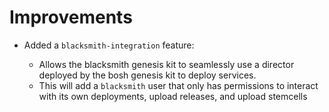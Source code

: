 # Improvements

* Added a `blacksmith-integration` feature:

  * Allows the blacksmith genesis
  kit to seamlessly use a director deployed by the bosh genesis kit to deploy
  services.
  * This will add a `blacksmith` user that
  only has permissions to interact with its own deployments, upload releases,
  and upload stemcells